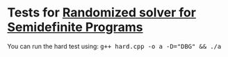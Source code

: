 # Tests for <a href ="https://github.com/GeomScale/gsoc25/wiki/Randomized-solver-for-Semidefinite-Programs"> Randomized solver for Semidefinite Programs </a>
You can run the hard test using:
<tt>g++ hard.cpp -o a -D="DBG" && ./a</tt>
